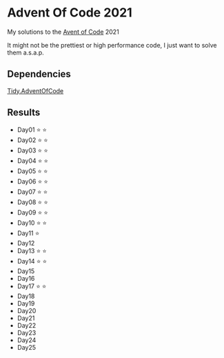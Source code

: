 # Advent Of Code 2021

My solutions to the [Avent of Code](https://adventofcode.com/) 2021  

It might not be the prettiest or high performance code, I just want to solve them a.s.a.p.  

## Dependencies
[Tidy.AdventOfCode](https://github.com/yugabe/Tidy.AdventOfCode)

## Results
- Day01 :star: :star:  
- Day02 :star: :star:  
- Day03 :star: :star:
- Day04 :star: :star:
- Day05 :star: :star:
- Day06 :star: :star:
- Day07 :star: :star:
- Day08 :star: :star:
- Day09 :star: :star:
- Day10 :star: :star:
- Day11 :star:
- Day12
- Day13 :star: :star:
- Day14 :star: :star:
- Day15
- Day16
- Day17 :star: :star:
- Day18
- Day19
- Day20
- Day21
- Day22
- Day23
- Day24
- Day25